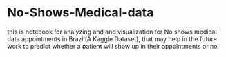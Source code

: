 # No-Shows-Medical-data
this is notebook for analyzing and and visualization for No shows medical data appointments in Brazil(A Kaggle Dataset),  that may help in the future work to predict whether a patient will show up in their appointments or no.

